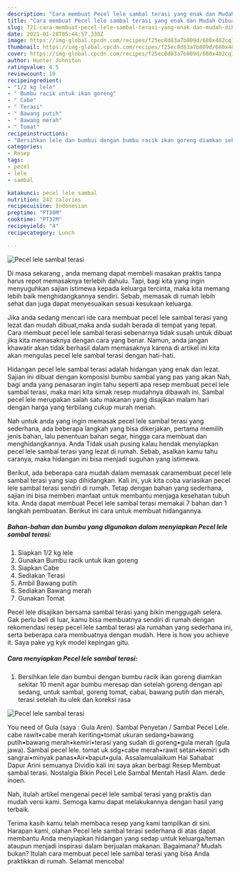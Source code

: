 ```yaml
---
description: "Cara membuat Pecel lele sambal terasi yang enak dan Mudah Dibuat"
title: "Cara membuat Pecel lele sambal terasi yang enak dan Mudah Dibuat"
slug: 721-cara-membuat-pecel-lele-sambal-terasi-yang-enak-dan-mudah-dibuat
date: 2021-01-28T05:44:57.338Z
image: https://img-global.cpcdn.com/recipes/f25ec8d83a7b809d/680x482cq70/pecel-lele-sambal-terasi-foto-resep-utama.jpg
thumbnail: https://img-global.cpcdn.com/recipes/f25ec8d83a7b809d/680x482cq70/pecel-lele-sambal-terasi-foto-resep-utama.jpg
cover: https://img-global.cpcdn.com/recipes/f25ec8d83a7b809d/680x482cq70/pecel-lele-sambal-terasi-foto-resep-utama.jpg
author: Hunter Johnston
ratingvalue: 4.5
reviewcount: 10
recipeingredient:
- "1/2 kg lele"
- " Bumbu racik untuk ikan goreng"
- " Cabe"
- " Terasi"
- " Bawang putih"
- " Bawang merah"
- " Tomat"
recipeinstructions:
- "Bersihkan lele dan bumbui dengan bumbu racik ikan goreng diamkan sekitar 10 menit agar bumbu meresap dan setelah goreng dengan api sedang, untuk sambal, goreng tomat, cabai, bawang putih dan merah, terasi setelah itu ulek dan koreksi rasa"
categories:
- Resep
tags:
- pecel
- lele
- sambal

katakunci: pecel lele sambal 
nutrition: 242 calories
recipecuisine: Indonesian
preptime: "PT30M"
cooktime: "PT32M"
recipeyield: "4"
recipecategory: Lunch

---
```



![Pecel lele sambal terasi](https://img-global.cpcdn.com/recipes/f25ec8d83a7b809d/680x482cq70/pecel-lele-sambal-terasi-foto-resep-utama.jpg)

Di masa  sekarang , anda memang dapat membeli masakan praktis tanpa harus repot memasaknya terlebih dahulu. Tapi, bagi kita yang ingin menyuguhkan sajian istimewa kepada keluarga tercinta, maka kita memang lebih baik menghidangkannya sendiri. Sebab, memasak di rumah lebih sehat dan juga dapat menyesuaikan sesuai kesukaan keluarga.

Jika anda sedang mencari ide cara membuat pecel lele sambal terasi yang lezat dan mudah dibuat,maka anda sudah berada di tempat yang tepat. Cara membuat pecel lele sambal terasi  sebenarnya tidak susah untuk dibuat jika kita memasaknya dengan cara yang benar. Namun, anda jangan khawatir akan tidak berhasil dalam memasaknya 
karena di artikel ini kita akan mengulas pecel lele sambal terasi dengan hati-hati.  

Hidangan pecel lele sambal terasi adalah hidangan yang enak dan lezat. Sajian ini dibuat dengan komposisi bumbu sambal yang pas yang akan Nah, bagi anda yang penasaran ingin tahu seperti apa resep membuat pecel lele sambal terasi, maka mari kita simak resep mudahnya dibawah ini. Sambal pecel lele merupakan salah satu makanan yang disajikan malam hari dengan harga yang terbilang cukup murah meriah.

Nah untuk anda yang ingin memasak pecel lele sambal terasi yang sederhana, ada beberapa langkah yang bisa dikerjakan, pertama memilih jenis bahan, lalu penentuan bahan segar, hingga cara membuat dan menghidangkannya. Anda Tidak usah pusing kalau hendak menyiapkan pecel lele sambal terasi yang lezat di rumah. Sebab, asalkan kamu  tahu caranya, maka hidangan ini bisa menjadi suguhan yang istimewa.

Berikut, ada beberapa cara mudah dalam memasak caramembuat pecel lele sambal terasi yang siap dihidangkan. Kali ini, yuk kita coba variasikan pecel lele sambal terasi sendiri di rumah. Tetap dengan bahan yang sederhana, sajian ini bisa memberi manfaat untuk membantu menjaga kesehatan tubuh kita. Anda dapat membuat Pecel lele sambal terasi memakai 7 bahan dan 1 langkah pembuatan. Berikut ini cara untuk membuat hidangannya.

<!--inarticleads1-->

##### Bahan-bahan dan bumbu yang digunakan dalam menyiapkan Pecel lele sambal terasi:

1. Siapkan 1/2 kg lele
1. Gunakan  Bumbu racik untuk ikan goreng
1. Siapkan  Cabe
1. Sediakan  Terasi
1. Ambil  Bawang putih
1. Sediakan  Bawang merah
1. Gunakan  Tomat


Pecel lele disajikan bersama sambal terasi yang bikin menggugah selera. Gak perlu beli di luar, kamu bisa membuatnya sendiri di rumah dengan rekomendasi resep pecel lele sambal terasi ala rumahan yang sederhana ini, serta beberapa cara membuatnya dengan mudah. Here is how you achieve it. Saya pake yg kyk model kepingan gitu. 

<!--inarticleads2-->

##### Cara menyiapkan Pecel lele sambal terasi:

1. Bersihkan lele dan bumbui dengan bumbu racik ikan goreng diamkan sekitar 10 menit agar bumbu meresap dan setelah goreng dengan api sedang, untuk sambal, goreng tomat, cabai, bawang putih dan merah, terasi setelah itu ulek dan koreksi rasa
<img src="https://img-global.cpcdn.com/steps/3e8b6f0327ca97aa/160x128cq70/pecel-lele-sambal-terasi-langkah-memasak-1-foto.jpg" alt="Pecel lele sambal terasi">

You need of Gula (saya : Gula Aren). Sambal Penyetan / Sambal Pecel Lele. cabe rawit•cabe merah keriting•tomat ukuran sedang•bawang putih•bawang merah•kemiri•terasi yang sudah di goreng•gula merah (gula jawa). Sambal pecel lele. tomat uk.sdg•cabe merah•rawit setan•kemiri sdh sangrai•minyak panas•Air•baput•gula. Assalamualaikum Hai Sahabat Dapur Arini semuanya Dividio kali ini saya akan berbagi Resep Membuat sambal terasi. Nostalgia Bikin Pecel Lele Sambal Mentah Hasil Alam. dede inoen. 

Nah, itulah artikel mengenai  pecel lele sambal terasi  yang praktis dan mudah versi kami. Semoga kamu dapat melakukannya dengan hasil yang terbaik. 

Terima kasih kamu telah membaca resep yang kami tampilkan di sini. Harapan kami, olahan  Pecel lele sambal terasi sederhana di atas dapat membantu Anda menyiapkan hidangan yang sedap untuk keluarga/teman ataupun menjadi inspirasi dalam berjualan makanan. Bagaimana? Mudah bukan? Itulah cara membuat pecel lele sambal terasi yang bisa Anda praktikkan di rumah. Selamat mencoba!

